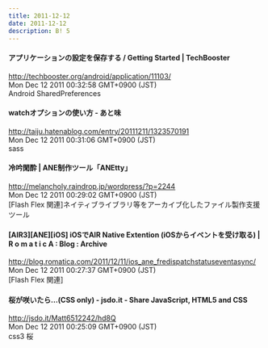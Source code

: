 ```yaml
---
title: 2011-12-12
date: 2011-12-12
description: B! 5
---
```


#### アプリケーションの設定を保存する / Getting Started | TechBooster
http://techbooster.org/android/application/11103/<br>
Mon Dec 12 2011 00:32:58 GMT+0900 (JST)<br>
Android SharedPreferences


#### watchオプションの使い方 - あと味
http://taiju.hatenablog.com/entry/20111211/1323570191<br>
Mon Dec 12 2011 00:31:06 GMT+0900 (JST)<br>
sass


#### 冷吟閑酔 | ANE制作ツール「ANEtty」
http://melancholy.raindrop.jp/wordpress/?p=2244<br>
Mon Dec 12 2011 00:29:02 GMT+0900 (JST)<br>
[Flash Flex 関連]ネイティブライブラリ等をアーカイブ化したファイル製作支援ツール


#### [AIR3][ANE][iOS] iOSでAIR Native Extention (iOSからイベントを受け取る) | R o m a t i c A : Blog : Archive 
http://blog.romatica.com/2011/12/11/ios_ane_fredispatchstatuseventasync/<br>
Mon Dec 12 2011 00:27:37 GMT+0900 (JST)<br>
[Flash Flex 関連]


#### 桜が咲いたら…(CSS only) - jsdo.it - Share JavaScript, HTML5 and CSS
http://jsdo.it/Matt6512242/hd8Q<br>
Mon Dec 12 2011 00:25:09 GMT+0900 (JST)<br>
css3 桜


